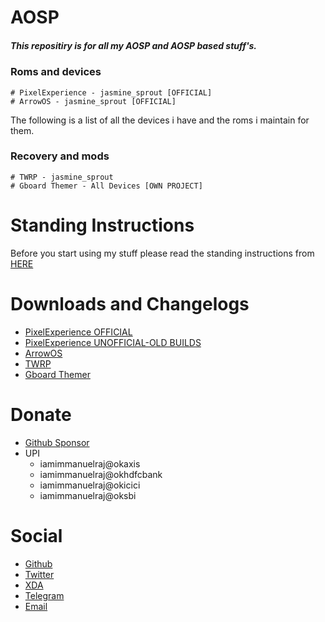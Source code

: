 # AOSP

##### This repositiry is for all my AOSP and AOSP based stuff's.

### Roms and devices

    # PixelExperience - jasmine_sprout [OFFICIAL]
    # ArrowOS - jasmine_sprout [OFFICIAL]

The following is a list of all the devices i have and the roms i maintain for them.

### Recovery and mods

    # TWRP - jasmine_sprout
    # Gboard Themer - All Devices [OWN PROJECT]

# Standing Instructions

Before you start using my stuff please read the standing instructions from [HERE](https://github.com/iamimmanuelraj/AOSP/tree/main/Standing_Instruction.md)

# Downloads and Changelogs

- [PixelExperience OFFICIAL](https://download.pixelexperience.org/jasmine_sprout)
- [PixelExperience UNOFFICIAL-OLD BUILDS](https://github.com/iamimmanuelraj/AOSP/tree/main/ROMS/PixelExperience)
- [ArrowOS](https://github.com/iamimmanuelraj/AOSP/tree/main/ROMS/ArrowOS)
- [TWRP](https://sourceforge.net/projects/immanuelsbuilds/files/TWRP/)
- [Gboard Themer](https://iamimmanuelraj.github.io/Gboardthemer/)

# Donate

- [Github Sponsor](https://github.com/sponsors/iamimmanuelraj/)
- UPI
  - iamimmanuelraj@okaxis
  - iamimmanuelraj@okhdfcbank
  - iamimmanuelraj@okicici
  - iamimmanuelraj@oksbi

# Social

- [Github](https://github.com/iamimmanuelraj)
- [Twitter](https://twitter.com/iamimmanuelraj)
- [XDA](https://forum.xda-developers.com/m/immanuel-raj.9376270/)
- [Telegram](https://t.me/iamimmanuelraj)
- [Email](mailto:iamimmanuelraj@gmail.com)
